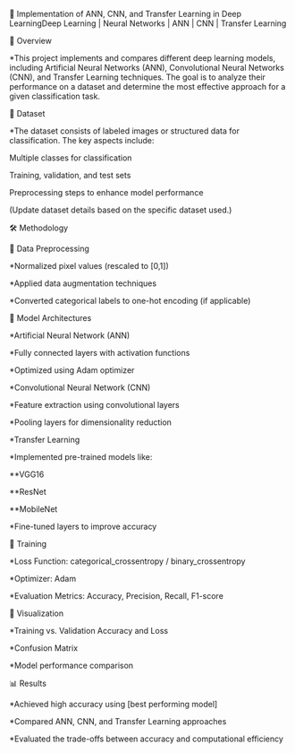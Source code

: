 📌 Implementation of ANN, CNN, and Transfer Learning in Deep LearningDeep Learning | Neural Networks | ANN | CNN | Transfer Learning

📖 Overview

*This project implements and compares different deep learning models, including Artificial Neural Networks (ANN), Convolutional Neural Networks (CNN), and Transfer Learning techniques. The goal is to analyze their performance on a dataset and determine the most effective approach for a given classification task.

📂 Dataset

*The dataset consists of labeled images or structured data for classification. The key aspects include:

Multiple classes for classification

Training, validation, and test sets

Preprocessing steps to enhance model performance

(Update dataset details based on the specific dataset used.)

🛠️ Methodology

🔹 Data Preprocessing

*Normalized pixel values (rescaled to [0,1])

*Applied data augmentation techniques

*Converted categorical labels to one-hot encoding (if applicable)

🔹 Model Architectures

*Artificial Neural Network (ANN)

*Fully connected layers with activation functions

*Optimized using Adam optimizer

*Convolutional Neural Network (CNN)

*Feature extraction using convolutional layers

*Pooling layers for dimensionality reduction

*Transfer Learning

*Implemented pre-trained models like:

**VGG16

**ResNet

**MobileNet

*Fine-tuned layers to improve accuracy

🔹 Training

*Loss Function: categorical_crossentropy / binary_crossentropy

*Optimizer: Adam

*Evaluation Metrics: Accuracy, Precision, Recall, F1-score

🔹 Visualization

*Training vs. Validation Accuracy and Loss

*Confusion Matrix

*Model performance comparison

📊 Results

*Achieved high accuracy using [best performing model]

*Compared ANN, CNN, and Transfer Learning approaches

*Evaluated the trade-offs between accuracy and computational efficiency
